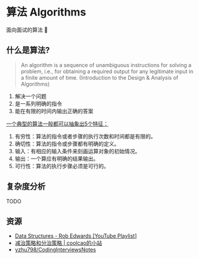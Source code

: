 # 算法 Algorithms

面向面试的算法 🙂    

## 什么是算法?

> An algorithm is a sequence of unambiguous instructions for solving a problem, i.e., for obtaining a required output for any legitimate input in a finite amount of time. (Introduction to the Design & Analysis of Algorithms)

1. 解决一个问题
1. 是一系列明确的指令
1. 能在有限的时间内输出正确的答案

[一个典型的算法一般都可以抽象出5个特征：](https://zhuanlan.zhihu.com/p/30774350)

1. 有穷性：算法的指令或者步骤的执行次数和时间都是有限的。
1. 确切性：算法的指令或步骤都有明确的定义。
1. 输入：有相应的输入条件来刻画运算对象的初始情况。
1. 输出：一个算应有明确的结果输出。
1. 可行性：算法的执行步骤必须是可行的。

## 复杂度分析

TODO

## 资源

- [Data Structures - Rob Edwards \[YouTube Playlist\]](https://youtube.com/playlist?list=PLpPXw4zFa0uKKhaSz87IowJnOTzh9tiBk)
- [减治策略和分治策略 | coolcao的小站](https://coolcao.com/2019/10/29/decrease-divide/)
- [yzhu798/CodingInterviewsNotes](https://github.com/yzhu798/CodingInterviewsNotes)
